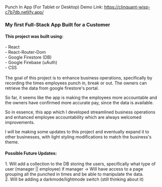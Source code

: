 Punch In App (For Tablet or Desktop) 
Demo Link: https://clinquant-wisp-c7b7db.netlify.app/

<h3> My first Full-Stack App Built for a Customer </h3>

<h4> This project was built using: </h4> 
- React <br/>
- React-Router-Dom <br/>
- Google Firestore (DB) <br/>
- Google Firebase (uAuth) <br/>
- CSS<br/>
<br/>
The goal of this project is to enhance business operations, 
specifically by recording the times employees punch in, break or out. 
The owners can retrieve the data from google firestore's portal.<br/>

So far, it seems like the app is making the employees more accountable 
and the owners have confirmed more accurate pay, since the data is available. <br/>

So in essence, this app which I developed streamlined business operations and 
enhanced employee accountability which are always welcomed improvements. <br/>

I will be making some updates to this project and eventually expand it to other businesses,
with light styling modifications to match the business's theme. <br/>

<h4> Possible Future Updates:</h4> 
1. Will add a collection to the DB storing the users, specifically what type of user (manager || employee)
   if manager -> Will have access to a page grouping all the punched in times and be able to manipulate the data.<br/>
2. Will be adding a darkmode/lightmode switch (still thinking about it)<br/>
